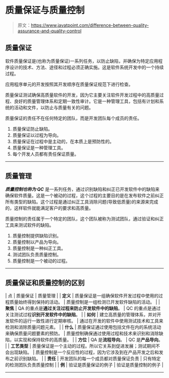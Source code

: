 # 质量保证与质量控制

> 原文：<https://www.javatpoint.com/difference-between-quality-assurance-and-quality-control>

## 质量保证

软件质量保证是(也称为质量保证)一系列任务，以防止缺陷，并确保为特定应用程序设计的技术、方法、途径和过程必须正确实施。这是软件系统开发中的一个持续过程。

应用程序单元的开发按照其开发顺序在质量保证规范下进行检查。

质量保证测试确保高质量软件的开发，因为它主要关注软件开发过程中的高质量过程、良好的质量管理体系和定期一致性审计。它是一种管理工具，包括有计划和系统的活动和文件，以防止与质量有关的问题。

质量保证的责任不在任何特定的团队，而是开发团队每个成员的责任。

1.  质量保证防止缺陷。
2.  质量保证以过程为导向。
3.  质量保证在过程中是主动的，在本质上是预防性的。
4.  质量保证是一种管理工具。
5.  每个开发人员都有责任保证质量。

* * *

## 质量管理

***质量控制也称为 QC*** 是一系列任务，通过识别缺陷和纠正已开发软件中的缺陷来确保软件质量。这是一个被动的过程，这个过程的主要目的是在发布软件之前纠正所有类型的缺陷。这个过程是通过纠正工具消除问题(导致低质量)的来源来完成的，这样软件就能满足客户的要求和高质量。

质量控制的责任属于一个特定的团队，这个团队被称为测试团队，通过验证和纠正工具来测试软件的缺陷。

1.  质量控制提供缺陷识别。
2.  质量控制以产品为导向。
3.  质量控制是一种纠正工具。
4.  测试团队负责质量控制。
5.  质量控制是一个被动的过程。

* * *

## 质量保证和质量控制的区别

| 点 | 质量保证 | 质量管理 |
| **定义** | 质量保证是一组确保软件开发过程中使用的过程质量始终得到保持的活动。 | 质量控制是一组检测已开发软件缺陷的活动。 |
| **聚焦** | QA 的重点是**通过关注过程来防止开发软件中的缺陷**。 | QC 的重点是通过关注测试过程**识别开发软件中的缺陷**。 |
| **如何** | 建立高质量的管理体系，并对开发软件的运行一致性进行定期审核。 | 通过在开发的软件中使用测试技术和工具来检测和消除质量问题元素。 |
| **什么** | 质量保证通过使用包括文件在内的系统活动来确保质量问题要素的预防。 | 质量控制确保通过使用过程和技术来识别和消除缺陷，以实现和保持软件的高质量。 |
| **方位** | QA 是**流程导向**。 | QC 是**产品导向**。 |
| **工艺类型** | 质量保证是一个主动的过程。所以它关系到促进发展；测试期间不会出现缺陷。 | 质量控制是一个反应性的过程，因为它涉及到在产品开发之后和发布之前识别缺陷。 |
| **责任** | 开发团队的每一个成员都对质量保证负责 | 只有特定的检测团队负责质量控制 |
| **例** | 验证是质量保证的例子 | 验证是质量控制的例子 |

* * *